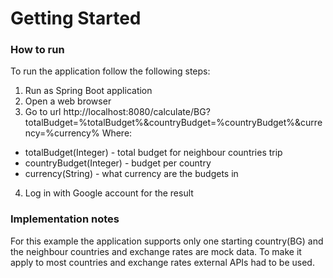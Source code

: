 # Getting Started

### How to run
To run the application follow the following steps:
1. Run as Spring Boot application
2. Open a web browser
3. Go to url http://localhost:8080/calculate/BG?totalBudget=%totalBudget%&countryBudget=%countryBudget%&currency=%currency%
Where:
* totalBudget(Integer) - total budget for neighbour countries trip
* countryBudget(Integer) - budget per country
* currency(String) - what currency are the budgets in
4. Log in with Google account for the result
### Implementation notes
For this example the application supports only one starting country(BG) and the neighbour countries and exchange rates are mock data.
To make it apply to most countries and exchange rates external APIs had to be used.
